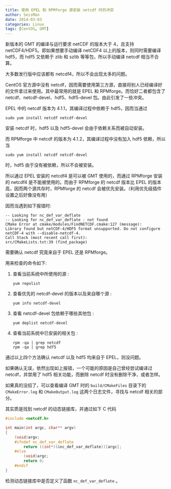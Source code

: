 ```yaml
---
title: 使用 EPEL 和 RPMforge 源安装 netcdf 时的冲突
author: SeisMan
date: 2014-03-03
categories: Linux
tags: [CentOS, GMT]
---
```


新版本的 GMT 的编译与运行要求 netCDF 的版本大于 4，且支持 netCDF4/HDF5。即如果想要手动编译 netCDF4 以上的版本，则同时需要编译 hdf5，而 hdf5 又依赖于 zlib 和 szlib 等等包，所以手动编译 netcdf 相当不合算。

大多数发行版中应该都有 netcdf4，所以不会出现太多的问题。

CentOS 官方源中没有 netcdf，因而需要使用第三方源，直接将别人已经编译好的文件拿过来使用。其中最常用的就是 EPEL 和 RPMforge。而恰好二者都包含了 netcdf、netcdf-devel、hdf5、hdf5-devel 包。由此引发了一些冲突。

EPEL 中的 netcdf 版本为 4.1.1，其编译过程中依赖于 hdf5，因而当通过

    sudo yum install netcdf netcdf-devel

安装 netcdf 时，hdf5 以及 hdf5-devel 会由于依赖关系而被自动安装。

而 RPMforge 中 netcdf 的版本为 4.1.2，其编译过程中没有加入 hdf5 依赖，所以当

    sudo yum install netcdf netcdf-devel

时，hdf5 由于没有被依赖，所以不会被安装。

所以通过 EPEL 安装的 netcdf4 是可以被 GMT 使用的，而通过 RPMforge 安装的 netcdf4 是不能被使用的。而由于 RPMforge 的 netcdf 版本比 EPEL 的版本高，因而两个源共存时，RPMforge 的 netcdf 会被优先安装。（利用优先级插件设置之后好像没有用）

因而当遇到如下报错时:

    -- Looking for nc_def_var_deflate
    -- Looking for nc_def_var_deflate - not found
    CMake Error at cmake/modules/FindNETCDF.cmake:127 (message):
    Library found but netCDF-4/HDF5 format unsupported. Do not configure
    netCDF-4 with --disable-netcdf-4.
    Call Stack (most recent call first):
    src/CMakeLists.txt:39 (find_package)

需要确认 netcdf 究竟来自于 EPEL 还是 RPMforge。

用来检查的命令如下:

1.  查看当前系统中所使用的源 :

        yum repolist

2.  查看优先的 netcdf-devel 的版本以及来自哪个源 :

        yum info netcdf-devel

3.  查看 netcdf-devel 包依赖于哪些其他包 :

        yum deplist netcdf-devel

4.  查看当前系统中已安装的相关包 :

        rpm -qa | grep netcdf
        rpm -qa | grep hdf5

通过以上四个方法确认 netcdf 以及 hdf5 均来自于 EPEL，则没问题。

如果确认无误，依然出现如上报错，一个可能的原因是自己曾经尝试编译过 netcdf，并禁用了 hdf5 相关功能，而删除 netcdf 时没有删除干净，或者怎样。

如果真的没招了，可以查看编译 GMT 时的 `build/CMakeFiles` 目录下的 `CMakeError.log` 和 `CMakeOutput.log` 这两个日志文件，寻找与 netcdf 相关的部分。

其实质是找到 netcdf 的动态链接库，并通过如下 C 代码

``` C
#include <netcdf.h>

int main(int argc, char** argv)
{
    (void)argv;
    #ifndef nc_def_var_deflate
        return ((int*)(&nc_def_var_deflate))[argc];
    #else
        (void)argc;
        return 0;
    #endif
}
```

检测动态链接库中是否定义了函数 `nc_def_var_deflate` 。

